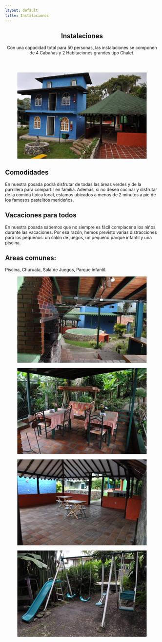 ```yaml
--- 
layout: default 
title: Instalaciones 
---
```


<main class="main">
    <div class="container">
        <div class="row">
            <div class="col-xs-12">
                <article class="entry">
                    <header class="entry-header">
                        <h1 class="entry-title">Instalaciones</h1>
                        <div class="entry-meta">
                            <p>Con una capacidad total para 50 personas, las instalaciones se componen de 4 Cabañas y 2 Habitaciones grandes tipo Chalet.</p>
                        </div>
                    </header>
                    <figure class="entry-thumb">
                        <a href="/images/installations/1-max.jpg" class="ci-lightbox">
                            <img src="/images/installations/1-max.jpg"> 
						</a>
                    </figure>
                    <div class="entry-content">
                        <div class="row">
                            <div class="col-xl-10 offset-xl-1 col-lg-10 offset-lg-1 col-xs-12">
                                <h2>Comodidades</h2>
                                <p>En nuestra posada podrá disfrutar de todas las áreas verdes y de la parrillera para compartir
                                    en familia. Además, si no desea cocinar y disfrutar de la comida típica local, estamos
                                    ubicados a menos de 2 minutos a pie de los famosos pastelitos merideños.</p>
                                <h2>Vacaciones para todos</h2>
                                <p>En nuestra posada sabemos que no siempre es fácil complacer a los niños durante las vacaciones.
                                    Por esa razón, hemos previsto varias distracciones para los pequeños: un salón de juegos,
                                    un pequeño parque infantil y una piscina.
                                </p>
                                <h2>Areas comunes: </h2>
                                <p>Piscina, Churuata, Sala de Juegos, Parque infantil.</p>
                                <div class="gallery gallery-columns-2 gallery-size-thumbnail">
                                    <figure class="gallery-item">
                                        <div class="gallery-icon">
                                            <a class="ci-lightbox" href="/images/installations/2-max.jpg">
                                                <img src="/images/installations/2-min.jpg"> 
                                            </a>
                                        </div>
                                    </figure>
                                    <figure class="gallery-item">
                                        <div class="gallery-icon">
                                            <a class="ci-lightbox" href="/images/installations/3-max.jpg">
                                                <img src="/images/installations/3-min.jpg"> 
                                            </a>
                                        </div>
                                    </figure>
                                    <figure class="gallery-item">
                                        <div class="gallery-icon">
                                            <a class="ci-lightbox" href="/images/installations/4-max.jpg">
                                                <img src="/images/installations/4-min.jpg"> 
                                            </a>
                                        </div>
                                    </figure>
                                    <figure class="gallery-item">
                                        <div class="gallery-icon">
                                            <a class="ci-lightbox" href="/images/installations/5-max.jpg">
                                                <img src="/images/installations/5-min.jpg">
                                            </a>
                                        </div>
                                    </figure>
                                </div>
                            </div>
                        </div>
                    </div>
                </article>
            </div>
        </div>
    </div>
</main>